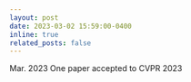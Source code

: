 ```yaml
---
layout: post
date: 2023-03-02 15:59:00-0400
inline: true
related_posts: false
---
```


Mar. 2023	One paper accepted to CVPR 2023  

